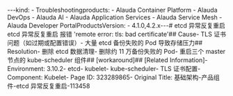---kind:   - Troubleshootingproducts:    - Alauda Container Platform   - Alauda DevOps   - Alauda AI   - Alauda Application Services   - Alauda Service Mesh   - Alauda Developer PortalProductsVersion:   - 4.1.0,4.2.x---<!-- A type of document that involves encountering a fault, diag...it, performing root cause analysis, and providing solutions. --># etcd 异常反复重启etcd 异常反复重启 报错 'remote error: tls: bad certificate'## Cause- TLS 证书问题（如过期或配置错误）- 大量 etcd 备份失败的 Pod 导致存储压力## Resolution- 删除 etcd 数据清理- 删除约 11 万备份失败的 Pod- 重启三个 master 节点的 kube-scheduler 组件## [workaround]## [Related Information]- Environment: 3.10.2- etcd- kubelet- kube-scheduler- TLS 证书配置- Component: Kubelet- Page ID: 323289865- Original Title: 基础架构-产品组件-etcd 异常反复重启-113458